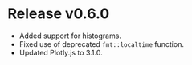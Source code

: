 # Release v0.6.0

- Added support for histograms.
- Fixed use of deprecated `fmt::localtime` function.
- Updated Plotly.js to 3.1.0.
